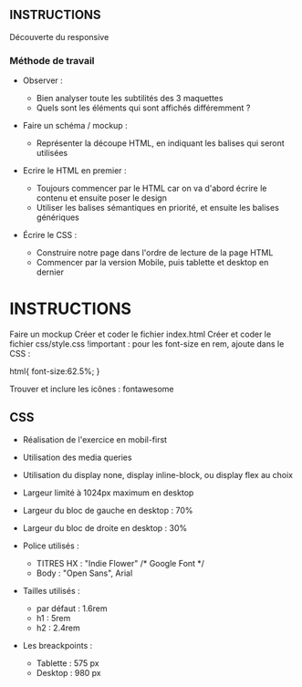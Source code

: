 ## INSTRUCTIONS
Découverte du responsive

### Méthode de travail

- Observer :
    - Bien analyser toute les subtilités des 3 maquettes
    - Quels sont les éléments qui sont affichés différemment ?

- Faire un schéma / mockup :
    - Représenter la découpe HTML, en indiquant les balises qui seront utilisées

- Ecrire le HTML en premier :
    - Toujours commencer par le HTML car on va d'abord écrire le contenu et ensuite poser le design
    - Utiliser les balises sémantiques en priorité, et ensuite les balises génériques

- Écrire le CSS :
    - Construire notre page dans l'ordre de lecture de la page HTML
    - Commencer par la version Mobile, puis tablette et desktop en dernier

# INSTRUCTIONS
Faire un mockup
Créer et coder le fichier index.html
Créer et coder le fichier css/style.css
!important : pour les font-size en rem, ajoute dans le CSS :

html{
    font-size:62.5%;
}

Trouver et inclure les icônes : fontawesome

## CSS
- Réalisation de l'exercice en mobil-first
- Utilisation des media queries
- Utilisation du display none, display inline-block, ou display flex au choix
- Largeur limité à 1024px maximum en desktop
- Largeur du bloc de gauche en desktop : 70%
- Largeur du bloc de droite en desktop : 30%
- Police utilisés :
    - TITRES HX : "Indie Flower"  /* Google Font */
    - Body : "Open Sans", Arial
- Tailles utilisés :
    - par défaut : 1.6rem
    - h1 : 5rem
    - h2 : 2.4rem

- Les breackpoints :
    - Tablette : 575 px
    - Desktop : 980 px



